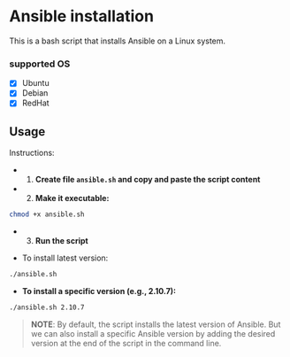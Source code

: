 # Ansible installation

This is a bash script that installs Ansible on a Linux system.

### supported OS

- [x] Ubuntu
- [x] Debian
- [x] RedHat

## Usage

Instructions:
- 1. **Create file `ansible.sh` and copy and paste the script content**

- 2. **Make it executable:**
 ```bash
 chmod +x ansible.sh
 ```

- 3. **Run the script**

 - To install latest version:

 ```bash
 ./ansible.sh
 ```

 - **To install a specific version (e.g., 2.10.7):**

 ```bash
 ./ansible.sh 2.10.7
 ```


> **NOTE**: By default, the script installs the latest version of Ansible. But we can also install a specific Ansible version by adding the desired version at the end of the script in the command line.